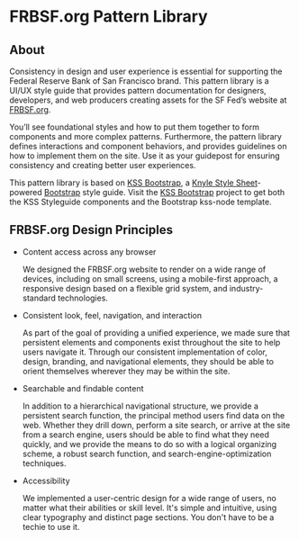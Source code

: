 # FRBSF.org Pattern Library

## About
Consistency in design and user experience is essential for supporting the Federal Reserve Bank of San Francisco brand. This pattern library is a UI/UX style guide that provides pattern documentation for designers, developers, and web producers creating assets for the SF Fed’s website at [FRBSF.org](http://www.frbsf.org). 

You’ll see foundational styles and how to put them together to form components and more complex patterns. Furthermore, the pattern library defines interactions and component behaviors, and provides guidelines on how to implement them on the site. Use it as your guidepost for ensuring consistency and creating better user experiences.

This pattern library is based on <a href="https://github.com/kalamuna/kss-bootstrap" class="offsite-icon-img" target="\_blank">KSS Bootstrap</a>, a <a href="http://warpspire.com/kss/" class="offsite-icon-img" target="\_blank">Knyle Style Sheet</a>-powered <a href="http://getbootstrap.com" class="offsite-icon-img" target="\_blank">Bootstrap</a> style guide. Visit the <a href="https://github.com/kalamuna/kss-bootstrap" class="offsite-icon-img" target="_blank">KSS Bootstrap</a> project to get both the KSS Styleguide components and the Bootstrap kss-node template.


## FRBSF.org Design Principles
* Content access across any browser

  We designed the FRBSF.org website to render on a wide range of devices, including on small screens, using a mobile-first approach, a responsive design based on a flexible grid system, and industry-standard technologies.

* Consistent look, feel, navigation, and interaction

  As part of the goal of providing a unified experience, we made sure that persistent elements and components exist throughout the site to help users navigate it. Through our consistent implementation of color, design, branding, and navigational elements, they should be able to orient themselves wherever they may be within the site.

* Searchable and findable content

  In addition to a hierarchical navigational structure, we provide a persistent search function, the principal method users find data on the web. Whether they drill down, perform a site search, or arrive at the site from a search engine, users should be able to find what they need quickly, and we provide the means to do so with a logical organizing scheme, a robust search function, and search-engine-optimization techniques.

* Accessibility

  We implemented a user-centric design for a wide range of users, no matter what their abilities or skill level. It's simple and intuitive, using clear typography and distinct page sections. You don't have to be a techie to use it.